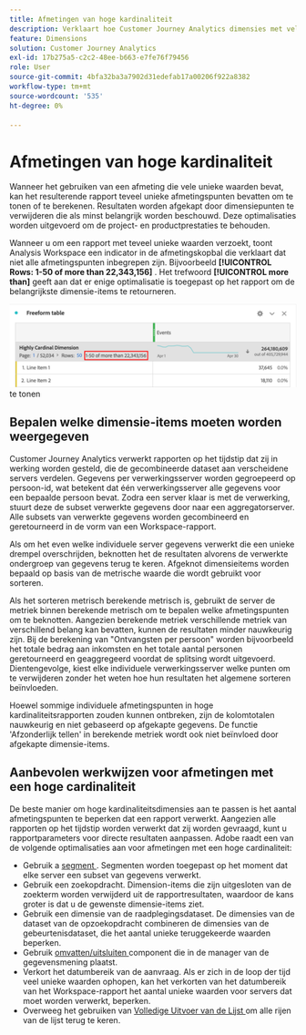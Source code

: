 ```yaml
---
title: Afmetingen van hoge kardinaliteit
description: Verklaart hoe Customer Journey Analytics dimensies met vele unieke waarden behandelt
feature: Dimensions
solution: Customer Journey Analytics
exl-id: 17b275a5-c2c2-48ee-b663-e7fe76f79456
role: User
source-git-commit: 4bfa32ba3a7902d31edefab17a00206f922a8382
workflow-type: tm+mt
source-wordcount: '535'
ht-degree: 0%

---
```


# Afmetingen van hoge kardinaliteit

Wanneer het gebruiken van een afmeting die vele unieke waarden bevat, kan het resulterende rapport teveel unieke afmetingspunten bevatten om te tonen of te berekenen. Resultaten worden afgekapt door dimensiepunten te verwijderen die als minst belangrijk worden beschouwd. Deze optimalisaties worden uitgevoerd om de project- en productprestaties te behouden.

Wanneer u om een rapport met teveel unieke waarden verzoekt, toont Analysis Workspace een indicator in de afmetingskopbal die verklaart dat niet alle afmetingspunten inbegrepen zijn. Bijvoorbeeld **[!UICONTROL Rows: 1-50 of more than 22,343,156]** . Het trefwoord **[!UICONTROL more than]** geeft aan dat er enige optimalisatie is toegepast op het rapport om de belangrijkste dimensie-items te retourneren.

![ de lijst van de Vrije vorm in Workspace die het &quot;meer dan&quot;sleutelwoord toont om 1-50 van meer dan 22.343.156 ](assets/high-cardinality.png) te tonen

## Bepalen welke dimensie-items moeten worden weergegeven

Customer Journey Analytics verwerkt rapporten op het tijdstip dat zij in werking worden gesteld, die de gecombineerde dataset aan verscheidene servers verdelen. Gegevens per verwerkingsserver worden gegroepeerd op persoon-id, wat betekent dat één verwerkingsserver alle gegevens voor een bepaalde persoon bevat. Zodra een server klaar is met de verwerking, stuurt deze de subset verwerkte gegevens door naar een aggregatorserver. Alle subsets van verwerkte gegevens worden gecombineerd en geretourneerd in de vorm van een Workspace-rapport.

Als om het even welke individuele server gegevens verwerkt die een unieke drempel overschrijden, beknotten het de resultaten alvorens de verwerkte ondergroep van gegevens terug te keren. Afgeknot dimensieitems worden bepaald op basis van de metrische waarde die wordt gebruikt voor sorteren.

Als het sorteren metrisch berekende metrisch is, gebruikt de server de metriek binnen berekende metrisch om te bepalen welke afmetingspunten om te beknotten. Aangezien berekende metriek verschillende metriek van verschillend belang kan bevatten, kunnen de resultaten minder nauwkeurig zijn. Bij de berekening van &quot;Ontvangsten per persoon&quot; worden bijvoorbeeld het totale bedrag aan inkomsten en het totale aantal personen geretourneerd en geaggregeerd voordat de splitsing wordt uitgevoerd. Dientengevolge, kiest elke individuele verwerkingsserver welke punten om te verwijderen zonder het weten hoe hun resultaten het algemene sorteren beïnvloeden.

Hoewel sommige individuele afmetingspunten in hoge kardinaliteitsrapporten zouden kunnen ontbreken, zijn de kolomtotalen nauwkeurig en niet gebaseerd op afgekapte gegevens. De functie &#39;Afzonderlijk tellen&#39; in berekende metriek wordt ook niet beïnvloed door afgekapte dimensie-items.

## Aanbevolen werkwijzen voor afmetingen met een hoge cardinaliteit

De beste manier om hoge kardinaliteitsdimensies aan te passen is het aantal afmetingspunten te beperken dat een rapport verwerkt. Aangezien alle rapporten op het tijdstip worden verwerkt dat zij worden gevraagd, kunt u rapportparameters voor directe resultaten aanpassen. Adobe raadt een van de volgende optimalisaties aan voor afmetingen met een hoge cardinaliteit:

* Gebruik a [ segment ](/help/components/filters/create-filters.md). Segmenten worden toegepast op het moment dat elke server een subset van gegevens verwerkt.
* Gebruik een zoekopdracht. Dimension-items die zijn uitgesloten van de zoekterm worden verwijderd uit de rapportresultaten, waardoor de kans groter is dat u de gewenste dimensie-items ziet.
* Gebruik een dimensie van de raadplegingsdataset. De dimensies van de dataset van de opzoekopdracht combineren de dimensies van de gebeurtenisdataset, die het aantal unieke teruggekeerde waarden beperken.
* Gebruik [ omvatten/uitsluiten ](/help/data-views/component-settings/include-exclude-values.md) component die in de manager van de gegevensmening plaatst.
* Verkort het datumbereik van de aanvraag. Als er zich in de loop der tijd veel unieke waarden ophopen, kan het verkorten van het datumbereik van het Workspace-rapport het aantal unieke waarden voor servers dat moet worden verwerkt, beperken.
* Overweeg het gebruiken van [ Volledige Uitvoer van de Lijst ](/help/analysis-workspace/export/export-cloud.md) om alle rijen van de lijst terug te keren.
